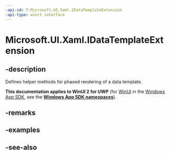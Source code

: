 ```yaml
---
-api-id: T:Microsoft.UI.Xaml.IDataTemplateExtension
-api-type: winrt interface
---
```


<!-- Interface syntax.
public interface IDataTemplateExtension : 
-->

# Microsoft.UI.Xaml.IDataTemplateExtension

## -description
Defines helper methods for phased rendering of a data template.

**This documentation applies to WinUI 2 for UWP** (for [WinUI](/windows/apps/winui/winui3/) in the [Windows App SDK](/windows/apps/windows-app-sdk/), see the **[Windows App SDK namespaces](/windows/windows-app-sdk/api/winrt/)**).

## -remarks

## -examples

## -see-also
